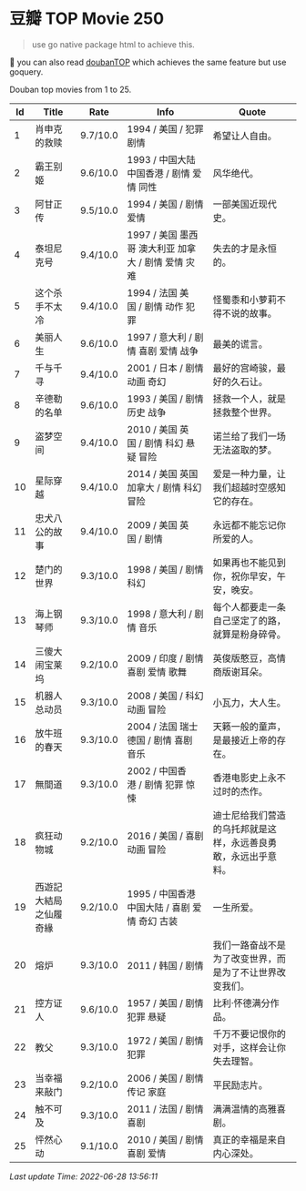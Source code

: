 # 豆瓣 TOP Movie 250

> use go native package html to achieve this.

🎁 you can also read [doubanTOP](https://github.com/Z-Spring/DoubanTOP) which achieves the same feature but use goquery.


Douban top movies from 1 to 25.

| Id | Title | Rate | Info | Quote |
| --- | ----- | ---- | ---- | ----- |
| 1 | 肖申克的救赎 | 9.7/10.0 | 1994 / 美国 / 犯罪 剧情 | 希望让人自由。 |
| 2 | 霸王别姬 | 9.6/10.0 | 1993 / 中国大陆 中国香港 / 剧情 爱情 同性 | 风华绝代。 |
| 3 | 阿甘正传 | 9.5/10.0 | 1994 / 美国 / 剧情 爱情 | 一部美国近现代史。 |
| 4 | 泰坦尼克号 | 9.4/10.0 | 1997 / 美国 墨西哥 澳大利亚 加拿大 / 剧情 爱情 灾难 | 失去的才是永恒的。  |
| 5 | 这个杀手不太冷 | 9.4/10.0 | 1994 / 法国 美国 / 剧情 动作 犯罪 | 怪蜀黍和小萝莉不得不说的故事。 |
| 6 | 美丽人生 | 9.6/10.0 | 1997 / 意大利 / 剧情 喜剧 爱情 战争 | 最美的谎言。 |
| 7 | 千与千寻 | 9.4/10.0 | 2001 / 日本 / 剧情 动画 奇幻 | 最好的宫崎骏，最好的久石让。  |
| 8 | 辛德勒的名单 | 9.6/10.0 | 1993 / 美国 / 剧情 历史 战争 | 拯救一个人，就是拯救整个世界。 |
| 9 | 盗梦空间 | 9.4/10.0 | 2010 / 美国 英国 / 剧情 科幻 悬疑 冒险 | 诺兰给了我们一场无法盗取的梦。 |
| 10 | 星际穿越 | 9.4/10.0 | 2014 / 美国 英国 加拿大 / 剧情 科幻 冒险 | 爱是一种力量，让我们超越时空感知它的存在。 |
| 11 | 忠犬八公的故事 | 9.4/10.0 | 2009 / 美国 英国 / 剧情 | 永远都不能忘记你所爱的人。 |
| 12 | 楚门的世界 | 9.3/10.0 | 1998 / 美国 / 剧情 科幻 | 如果再也不能见到你，祝你早安，午安，晚安。 |
| 13 | 海上钢琴师 | 9.3/10.0 | 1998 / 意大利 / 剧情 音乐 | 每个人都要走一条自己坚定了的路，就算是粉身碎骨。  |
| 14 | 三傻大闹宝莱坞 | 9.2/10.0 | 2009 / 印度 / 剧情 喜剧 爱情 歌舞 | 英俊版憨豆，高情商版谢耳朵。 |
| 15 | 机器人总动员 | 9.3/10.0 | 2008 / 美国 / 科幻 动画 冒险 | 小瓦力，大人生。 |
| 16 | 放牛班的春天 | 9.3/10.0 | 2004 / 法国 瑞士 德国 / 剧情 喜剧 音乐 | 天籁一般的童声，是最接近上帝的存在。  |
| 17 | 無間道 | 9.3/10.0 | 2002 / 中国香港 / 剧情 犯罪 惊悚 | 香港电影史上永不过时的杰作。 |
| 18 | 疯狂动物城 | 9.2/10.0 | 2016 / 美国 / 喜剧 动画 冒险 | 迪士尼给我们营造的乌托邦就是这样，永远善良勇敢，永远出乎意料。 |
| 19 | 西遊記大結局之仙履奇緣 | 9.2/10.0 | 1995 / 中国香港 中国大陆 / 喜剧 爱情 奇幻 古装 | 一生所爱。 |
| 20 | 熔炉 | 9.3/10.0 | 2011 / 韩国 / 剧情 | 我们一路奋战不是为了改变世界，而是为了不让世界改变我们。 |
| 21 | 控方证人 | 9.6/10.0 | 1957 / 美国 / 剧情 犯罪 悬疑 | 比利·怀德满分作品。 |
| 22 | 教父 | 9.3/10.0 | 1972 / 美国 / 剧情 犯罪 | 千万不要记恨你的对手，这样会让你失去理智。 |
| 23 | 当幸福来敲门 | 9.2/10.0 | 2006 / 美国 / 剧情 传记 家庭 | 平民励志片。  |
| 24 | 触不可及 | 9.3/10.0 | 2011 / 法国 / 剧情 喜剧 | 满满温情的高雅喜剧。 |
| 25 | 怦然心动 | 9.1/10.0 | 2010 / 美国 / 剧情 喜剧 爱情 | 真正的幸福是来自内心深处。 |

*Last update Time: 2022-06-28 13:56:11*